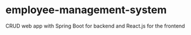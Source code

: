 # employee-management-system
CRUD web app with Spring Boot for backend and React.js for the frontend
